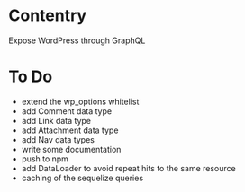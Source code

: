 # Contentry
Expose WordPress through GraphQL

# To Do
- extend the wp_options whitelist
- add Comment data type
- add Link data type
- add Attachment data type
- add Nav data types
- write some documentation
- push to npm
- add DataLoader to avoid repeat hits to the same resource
- caching of the sequelize queries
